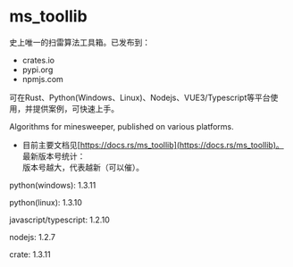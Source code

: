 # ms_toollib

史上唯一的扫雷算法工具箱。已发布到：

- crates.io
- pypi.org
- npmjs.com

可在Rust、Python(Windows、Linux)、Nodejs、VUE3/Typescript等平台使用，并提供案例，可快速上手。

Algorithms for minesweeper, published on various platforms.

- 目前主要文档见[https://docs.rs/ms_toollib](https://docs.rs/ms_toollib)。
最新版本号统计：  
版本号越大，代表越新（可以催）。

python(windows): 1.3.11

python(linux): 1.3.10

javascript/typescript: 1.2.10

nodejs: 1.2.7

crate: 1.3.11
